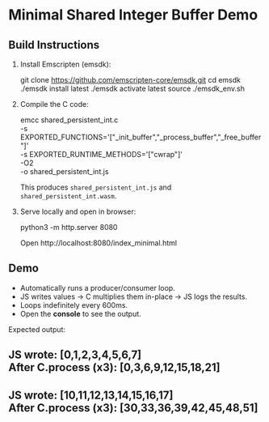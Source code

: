 # Minimal Shared Integer Buffer Demo

## Build Instructions

1. Install Emscripten (emsdk):

   git clone https://github.com/emscripten-core/emsdk.git
   cd emsdk
   ./emsdk install latest
   ./emsdk activate latest
   source ./emsdk_env.sh

2. Compile the C code:

   emcc shared_persistent_int.c \
     -s EXPORTED_FUNCTIONS='["_init_buffer","_process_buffer","_free_buffer"]' \
     -s EXPORTED_RUNTIME_METHODS='["cwrap"]' \
     -O2 \
     -o shared_persistent_int.js

   This produces `shared_persistent_int.js` and `shared_persistent_int.wasm`.

3. Serve locally and open in browser:

   python3 -m http.server 8080

   Open http://localhost:8080/index_minimal.html

## Demo

- Automatically runs a producer/consumer loop.
- JS writes values → C multiplies them in-place → JS logs the results.
- Loops indefinitely every 600ms.
- Open the **console** to see the output.

Expected output:

JS wrote: [0,1,2,3,4,5,6,7]  
After C.process (x3): [0,3,6,9,12,15,18,21]  
---  
JS wrote: [10,11,12,13,14,15,16,17]  
After C.process (x3): [30,33,36,39,42,45,48,51]  
---
